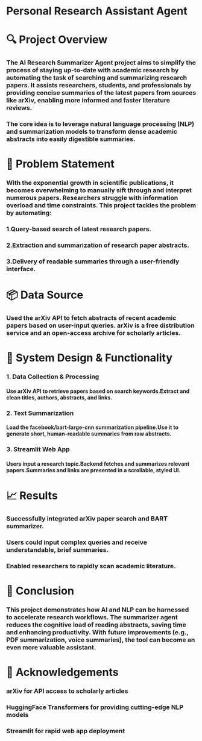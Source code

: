 # Personal Research Assistant Agent
# 🔍 Project Overview

### The AI Research Summarizer Agent project aims to simplify the process of staying up-to-date with academic research by automating the task of searching and summarizing research papers. It assists researchers, students, and professionals by providing concise summaries of the latest papers from sources like arXiv, enabling more informed and faster literature reviews.

### The core idea is to leverage natural language processing (NLP) and summarization models to transform dense academic abstracts into easily digestible summaries.

# 🧩 Problem Statement
### With the exponential growth in scientific publications, it becomes overwhelming to manually sift through and interpret numerous papers. Researchers struggle with information overload and time constraints. This project tackles the problem by automating:

### 1.Query-based search of latest research papers.

### 2.Extraction and summarization of research paper abstracts.

### 3.Delivery of readable summaries through a user-friendly interface.

# 📦 Data Source
### Used the arXiv API to fetch abstracts of recent academic papers based on user-input queries. arXiv is a free distribution service and an open-access archive for scholarly articles.



# 🧠 System Design & Functionality
### 1. Data Collection & Processing
#### Use arXiv API to retrieve papers based on search keywords.Extract and clean titles, authors, abstracts, and links.

### 2. Text Summarization
#### Load the facebook/bart-large-cnn summarization pipeline.Use it to generate short, human-readable summaries from raw abstracts.

### 3. Streamlit Web App
#### Users input a research topic.Backend fetches and summarizes relevant papers.Summaries and links are presented in a scrollable, styled UI.



# 📈 Results
### Successfully integrated arXiv paper search and BART summarizer.

### Users could input complex queries and receive understandable, brief summaries.

### Enabled researchers to rapidly scan academic literature.

# 🧾 Conclusion
### This project demonstrates how AI and NLP can be harnessed to accelerate research workflows. The summarizer agent reduces the cognitive load of reading abstracts, saving time and enhancing productivity. With future improvements (e.g., PDF summarization, voice summaries), the tool can become an even more valuable assistant.

# 🙏 Acknowledgements
### arXiv for API access to scholarly articles

### HuggingFace Transformers for providing cutting-edge NLP models

### Streamlit for rapid web app deployment
